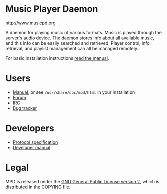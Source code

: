 # Music Player Daemon

http://www.musicpd.org

A daemon for playing music of various formats.  Music is played through the 
server's audio device.  The daemon stores info about all available music, 
and this info can be easily searched and retrieved.  Player control, info
retrieval, and playlist management can all be managed remotely.

For basic installation instructions
[read the manual](https://www.musicpd.org/doc/user/install.html).

# Users

- [Manual](https://mpd.readthedocs.io/en/stable/user.html), or see `/usr/share/doc/mpd/html` in your installation
- [Forum](https://github.com/MusicPlayerDaemon/MPD/discussions)
- [IRC](ircs://irc.libera.chat:6697/#mpd)
- [Bug tracker](https://github.com/MusicPlayerDaemon/MPD/issues/)

# Developers

- [Protocol specification](https://mpd.readthedocs.io/en/latest/protocol.html)
- [Developer manual](https://mpd.readthedocs.io/en/latest/developer.html)

# Legal

MPD is released under the
[GNU General Public License version 2](https://www.gnu.org/licenses/gpl-2.0.txt),
which is distributed in the COPYING file.
